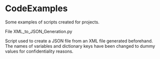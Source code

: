 # CodeExamples

Some examples of scripts created for projects.

File XML_to_JSON_Generation.py

Script used to create a JSON file from an XML file generated beforehand. The names of variables and dictionary keys have been changed to dummy values for confidentiality reasons.
